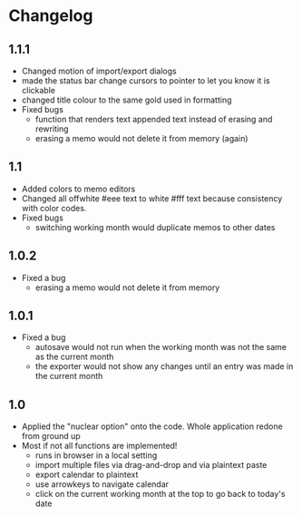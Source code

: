 # Changelog

## 1.1.1
- Changed motion of import/export dialogs
- made the status bar change cursors to pointer to let you know it is clickable
- changed title colour to the same gold used in formatting
- Fixed bugs
	- function that renders text appended text instead of erasing and rewriting
	- erasing a memo would not delete it from memory (again)

## 1.1
- Added colors to memo editors
- Changed all offwhite #eee text to white #fff text because consistency with color codes.
- Fixed bugs
	- switching working month would duplicate memos to other dates

## 1.0.2
- Fixed a bug
	- erasing a memo would not delete it from memory
	
## 1.0.1
- Fixed a bug
	- autosave would not run when the working month was not the same as the current month
	- the exporter would not show any changes until an entry was made in the current month

## 1.0
- Applied the "nuclear option" onto the code. Whole application redone from ground up
- Most if not all functions are implemented!
	- runs in browser in a local setting
	- import multiple files via drag-and-drop and via plaintext paste
	- export calendar to plaintext
	- use arrowkeys to navigate calendar
	- click on the current working month at the top to go back to today's date